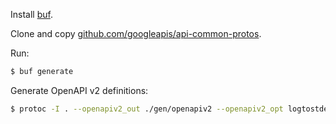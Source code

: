 Install [buf](https://docs.buf.build/).

Clone and copy [github.com/googleapis/api-common-protos](https://github.com/googleapis/api-common-protos).

Run:
```bash
$ buf generate
```

Generate OpenAPI v2 definitions:
```bash
$ protoc -I . --openapiv2_out ./gen/openapiv2 --openapiv2_opt logtostderr=true your/service/v1/service.proto
```
